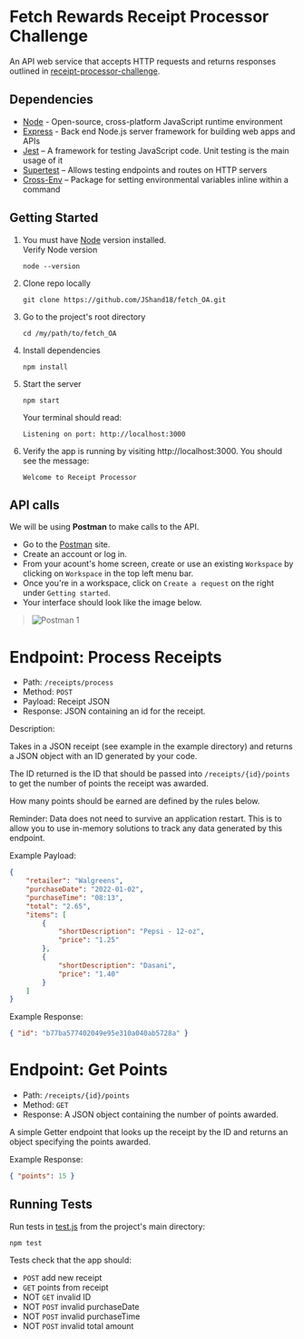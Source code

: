 # Fetch Rewards Receipt Processor Challenge
An API web service that accepts HTTP requests and returns responses outlined in [receipt-processor-challenge](https://github.com/fetch-rewards/receipt-processor-challenge/tree/main#readme).

## Dependencies
* [Node](https://nodejs.org/) - Open-source, cross-platform JavaScript runtime environment
* [Express](https://expressjs.com/) - Back end Node.js server framework for building web apps and APIs
* [Jest](https://jestjs.io/) – A framework for testing JavaScript code. Unit testing is the main usage of it
* [Supertest](https://www.npmjs.com/package/supertest) – Allows testing endpoints and routes on HTTP servers
* [Cross-Env](https://www.npmjs.com/package/cross-env) – Package for setting environmental variables inline within a command

## Getting Started
1) You must have [Node](https://nodejs.org/) version installed.  
  Verify Node version
    ```
    node --version
    ```
2) Clone repo locally
    ```
    git clone https://github.com/JShand18/fetch_OA.git
    ```
3) Go to the project's root directory
    ```
    cd /my/path/to/fetch_OA
    ```
4) Install dependencies
    ```
    npm install
    ```
5) Start the server
    ```
    npm start
    ```
    Your terminal should read:
    ```
    Listening on port: http://localhost:3000
    ```
6) Verify the app is running by visiting http://localhost:3000. You should see the message: 
    ```
    Welcome to Receipt Processor
    ```
## API calls
We will be using **Postman** to make calls to the API.  
* Go to the [Postman](https://www.postman.com/) site.
* Create an account or log in.
* From your acount's home screen, create or use an existing `Workspace` by clicking on `Workspace` in the top left menu bar.
* Once you're in a workspace, click on `Create a request` on the right under `Getting started`.
* Your interface should look like the image below.
>![Postman 1]()

# Endpoint: Process Receipts

* Path: `/receipts/process`
* Method: `POST`
* Payload: Receipt JSON
* Response: JSON containing an id for the receipt.

Description:

Takes in a JSON receipt (see example in the example directory) and returns a JSON object with an ID generated by your code.

The ID returned is the ID that should be passed into `/receipts/{id}/points` to get the number of points the receipt
was awarded.

How many points should be earned are defined by the rules below.

Reminder: Data does not need to survive an application restart. This is to allow you to use in-memory solutions to track any data generated by this endpoint.

Example Payload:
```json
{
    "retailer": "Walgreens",
    "purchaseDate": "2022-01-02",
    "purchaseTime": "08:13",
    "total": "2.65",
    "items": [
        {
            "shortDescription": "Pepsi - 12-oz",
            "price": "1.25"
        },
        {
            "shortDescription": "Dasani",
            "price": "1.40"
        }
    ]
}
```

Example Response:
```json
{ "id": "b77ba577402049e95e310a040ab5728a" }
```

# Endpoint: Get Points

* Path: `/receipts/{id}/points`
* Method: `GET`
* Response: A JSON object containing the number of points awarded.

A simple Getter endpoint that looks up the receipt by the ID and returns an object specifying the points awarded.

Example Response:
```json
{ "points": 15 }
```


## Running Tests
Run tests in [test.js](tests/test.js) from the project's main directory:
```
npm test
```
Tests check that the app should:
* `POST` add new receipt
* `GET` points from receipt
* NOT `GET` invalid ID
* NOT `POST` invalid purchaseDate
* NOT `POST` invalid purchaseTime
* NOT `POST` invalid total amount


